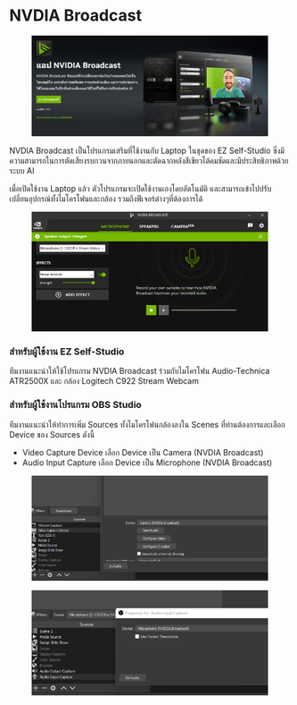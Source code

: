 # NVDIA Broadcast

<figure><img src="../.gitbook/assets/image (1) (1).png" alt=""><figcaption></figcaption></figure>

NVDIA Broadcast เป็นโปรแกรมเสริมที่ใช้งานกับ Laptop ในชุดของ EZ Self-Studio ซึ่งมีความสามารถในการตัดเสียงรบกวนจากภายนอกและตัดฉากหลังสีเขียวได้คมชัดและมีประสิทธิภาพด้วยระบบ AI

เมื่อเปิดใช้งาน Laptop แล้ว ตัวโปรแกรมจะเปิดใช้งานเองโดยอัตโนมัติ และสามารถเข้าไปปรับเปลี่ยนอุปกรณ์ทั้งไมโครโฟนและกล้อง รวมถึงฟีเจอร์ต่างๆที่ต้องการได้

<figure><img src="../.gitbook/assets/image (3).png" alt=""><figcaption></figcaption></figure>

### สำหรับผู้ใช้งาน EZ Self-Studio&#x20;

ทีมงานแนะนำให้ใช้โปรแกรม NVDIA Broadcast ร่วมกับไมโครโฟน Audio-Technica ATR2500X และ กล้อง Logitech C922 Stream Webcam&#x20;

### สำหรับผู้ใช้งานโปรแกรม OBS Studio

ทีมงานแนะนำให้ทำการเพิ่ม Sources ทั้งไมโครโฟนกล้องลงใน Scenes ที่ท่านต้องการและเลือก Device ของ Sources ดังนี้

* Video Capture Device เลือก Device เป็น Camera (NVDIA Broadcast)
* Audio Input Capture เลือก Device เป็น Microphone (NVDIA Broadcast)

<figure><img src="../.gitbook/assets/image (16).png" alt=""><figcaption></figcaption></figure>

<figure><img src="../.gitbook/assets/image (2) (1).png" alt=""><figcaption></figcaption></figure>
